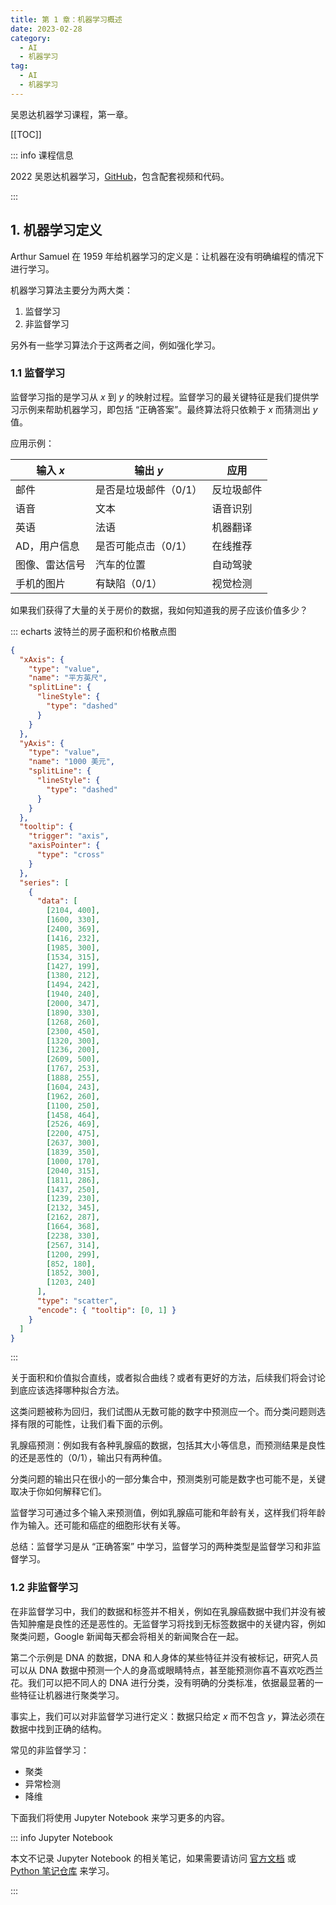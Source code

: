 ```yaml
---
title: 第 1 章：机器学习概述
date: 2023-02-28
category:
  - AI
  - 机器学习
tag:
  - AI
  - 机器学习
---
```


吴恩达机器学习课程，第一章。

<!-- more -->

[[TOC]]

::: info 课程信息

2022 吴恩达机器学习，[GitHub](https://github.com/kaieye/2022-Machine-Learning-Specialization)，包含配套视频和代码。

:::

## 1. 机器学习定义

Arthur Samuel 在 1959 年给机器学习的定义是：让机器在没有明确编程的情况下进行学习。

机器学习算法主要分为两大类：
1. 监督学习
2. 非监督学习

另外有一些学习算法介于这两者之间，例如强化学习。

### 1.1 监督学习

监督学习指的是学习从 $x$ 到 $y$ 的映射过程。监督学习的最关键特征是我们提供学习示例来帮助机器学习，即包括 “正确答案”。最终算法将只依赖于 $x$ 而猜测出 $y$ 值。

应用示例：

| 输入 $x$       | 输出 $y$                  | 应用       |
| -------------- | ------------------------- | ---------- |
| 邮件           | 是否是垃圾邮件（$0 / 1$） | 反垃圾邮件 |
| 语音           | 文本                      | 语音识别   |
| 英语           | 法语                      | 机器翻译   |
| AD，用户信息   | 是否可能点击（$0 / 1$）   | 在线推荐   |
| 图像、雷达信号 | 汽车的位置                | 自动驾驶   |
| 手机的图片     | 有缺陷（$0 / 1$）         | 视觉检测   |

如果我们获得了大量的关于房价的数据，我如何知道我的房子应该价值多少？

::: echarts 波特兰的房子面积和价格散点图

```json
{
  "xAxis": {
    "type": "value",
    "name": "平方英尺",
    "splitLine": {
      "lineStyle": {
        "type": "dashed"
      }
    }
  },
  "yAxis": {
    "type": "value",
    "name": "1000 美元",
    "splitLine": {
      "lineStyle": {
        "type": "dashed"
      }
    }
  },
  "tooltip": {
    "trigger": "axis",
    "axisPointer": {
      "type": "cross"
    }
  },
  "series": [
    {
      "data": [
        [2104, 400],
        [1600, 330],
        [2400, 369],
        [1416, 232],
        [1985, 300],
        [1534, 315],
        [1427, 199],
        [1380, 212],
        [1494, 242],
        [1940, 240],
        [2000, 347],
        [1890, 330],
        [1268, 260],
        [2300, 450],
        [1320, 300],
        [1236, 200],
        [2609, 500],
        [1767, 253],
        [1888, 255],
        [1604, 243],
        [1962, 260],
        [1100, 250],
        [1458, 464],
        [2526, 469],
        [2200, 475],
        [2637, 300],
        [1839, 350],
        [1000, 170],
        [2040, 315],
        [1811, 286],
        [1437, 250],
        [1239, 230],
        [2132, 345],
        [2162, 287],
        [1664, 368],
        [2238, 330],
        [2567, 314],
        [1200, 299],
        [852, 180],
        [1852, 300],
        [1203, 240]
      ],
      "type": "scatter",
      "encode": { "tooltip": [0, 1] }
    }
  ]
}
```

:::

关于面积和价值拟合直线，或者拟合曲线？或者有更好的方法，后续我们将会讨论到底应该选择哪种拟合方法。

这类问题被称为回归，我们试图从无数可能的数字中预测应一个。而分类问题则选择有限的可能性，让我们看下面的示例。

乳腺癌预测：例如我有各种乳腺癌的数据，包括其大小等信息，而预测结果是良性的还是恶性的（$0 / 1$），输出只有两种值。

分类问题的输出只在很小的一部分集合中，预测类别可能是数字也可能不是，关键取决于你如何解释它们。

监督学习可通过多个输入来预测值，例如乳腺癌可能和年龄有关，这样我们将年龄作为输入。还可能和癌症的细胞形状有关等。

总结：监督学习是从 “正确答案” 中学习，监督学习的两种类型是监督学习和非监督学习。

### 1.2 非监督学习

在非监督学习中，我们的数据和标签并不相关，例如在乳腺癌数据中我们并没有被告知肿瘤是良性的还是恶性的。无监督学习将找到无标签数据中的关键内容，例如聚类问题，Google 新闻每天都会将相关的新闻聚合在一起。

第二个示例是 DNA 的数据，DNA 和人身体的某些特征并没有被标记，研究人员可以从 DNA 数据中预测一个人的身高或眼睛特点，甚至能预测你喜不喜欢吃西兰花。我们可以把不同人的 DNA 进行分类，没有明确的分类标准，依据最显著的一些特征让机器进行聚类学习。

事实上，我们可以对非监督学习进行定义：数据只给定 $x$ 而不包含 $y$，算法必须在数据中找到正确的结构。

常见的非监督学习：
- 聚类
- 异常检测
- 降维

下面我们将使用 Jupyter Notebook 来学习更多的内容。

::: info Jupyter Notebook

本文不记录 Jupyter Notebook 的相关笔记，如果需要请访问 [官方文档](http://jupyter.org/) 或 [Python 笔记仓库](https://blog.alexsun.top/vuepress-python-notes/pypi-package/) 来学习。

:::
